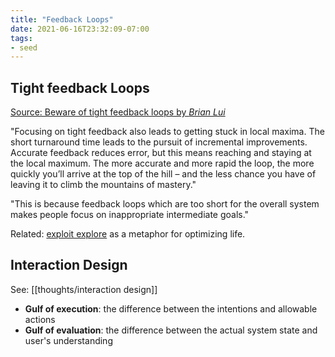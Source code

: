 ```yaml
---
title: "Feedback Loops"
date: 2021-06-16T23:32:09-07:00
tags:
- seed
---
```


## Tight feedback Loops
[Source: Beware of tight feedback loops by *Brian Lui*](https://brianlui.dog/2020/05/10/beware-of-tight-feedback-loops/)

"Focusing on tight feedback also leads to getting stuck in local maxima. The short turnaround time leads to the pursuit of incremental improvements. Accurate feedback reduces error, but this means reaching and staying at the local maximum. The more accurate and more rapid the loop, the more quickly you’ll arrive at the top of the hill – and the less chance you have of leaving it to climb the mountains of mastery."

"This is because feedback loops which are too short for the overall system makes people focus on inappropriate intermediate goals."

Related: [exploit explore](thoughts/exploit%20explore.md) as a metaphor for optimizing life.

## Interaction Design
See: [[thoughts/interaction design]]

- **Gulf of execution**: the difference between the intentions and allowable actions
- **Gulf of evaluation**: the difference between the actual system state and user's understanding